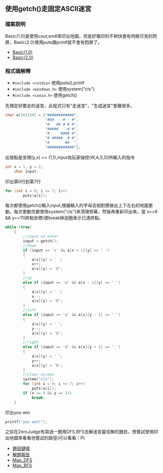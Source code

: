 ## 使用getch()走固定ASCII迷宮

### 檔案說明

Basic(1.0)是使用cout,endl來印出地圖，但是好像印的不夠快會有肉眼可見的閃屏，Basic(2.0)使用puts跟printf就不會有閃屏了。

- [Basic(1.0)](https://github.com/CalvinWan0101/Interesting/blob/master/%E8%B5%B0%E8%BF%B7%E5%AE%AE/Basic(1.0).cpp)
- [Basic(2.0)](https://github.com/CalvinWan0101/Interesting/blob/master/%E8%B5%B0%E8%BF%B7%E5%AE%AE/Basic(2.0).cpp)

### 程式碼解釋
- `#include <cstdio>`    使用puts(),printf
- `#include <windows.h>` 使用system("cls")
- `#include <conio.h>`   使用getch()

先預定好要走的迷宮，此程式只有"走迷宮"，"生成迷宮"會難很多。
```c++
char a[50][50] = {"############",
                  "#O#    #   #",
                  "#   ## # # #",
                  "#####    # #",
                  "#     #### #",
                  "# #####  # #",
                  "#       ##  ",
                  "############"};
```
出發點是坐標(y,x) == (1,1),input為玩家操控(W,A,S,D)所輸入的指令
```c++
int x = 1, y = 1;
    char input;
```
印出第0行到第7行
```c++
for (int i = 0; i <= 7; i++)
        puts(a[i]);
```
每次都使用getch()輸入input,根據輸入的字母去相對應做出上下左右的地圖更動。每次更動完都使用system("cls")來清理熒幕，然後再重新印出來。當 x==6 && y==11(終點坐標)便break掉迴圈表示已達終點。
```c++
while (true)
    {
        //input no enter
        input = getch();
        //down
        if (input == 's' && a[x + 1][y] == ' ')
        {
            a[x][y] = ' ';
            x++;
            a[x][y] = 'O';
        }
        //up
        else if (input == 'w' && a[x - 1][y] == ' ')
        {
            a[x][y] = ' ';
            x--;
            a[x][y] = 'O';
        }
        //left
        else if (input == 'a' && a[x][y - 1] == ' ')
        {
            a[x][y] = ' ';
            y--;
            a[x][y] = 'O';
        }
        //right
        else if (input == 'd' && a[x][y + 1] == ' ')
        {
            a[x][y] = ' ';
            y++;
            a[x][y] = 'O';
        }
        //clear screen
        system("cls");
        for (int i = 0; i <= 7; i++)
            puts(a[i]);
        if (x == 6 && y == 11)
            break;
    }
```
印出you win
```c++
printf("you win!");
```

之前在ZeroJudge有寫過一題用DFS,BFS去解迷宮最佳解的題目，想嘗試使用印出地圖來看看他嘗試的路徑(可以看看：P)
- [題目鏈接](https://zerojudge.tw/ShowProblem?problemid=a982)
- [解題報告](https://github.com/CalvinWan0101/ZeroJudge/tree/main/Basic/a982-%E8%BF%B7%E5%AE%AE%E5%95%8F%E9%A1%8C)
- [Map_DFS](https://github.com/CalvinWan0101/Interesting/blob/master/%E8%B5%B0%E8%BF%B7%E5%AE%AE/Map_DFS.cpp)
- [Map_BFS](https://github.com/CalvinWan0101/Interesting/blob/master/%E8%B5%B0%E8%BF%B7%E5%AE%AE/Map_BFS.cpp)
